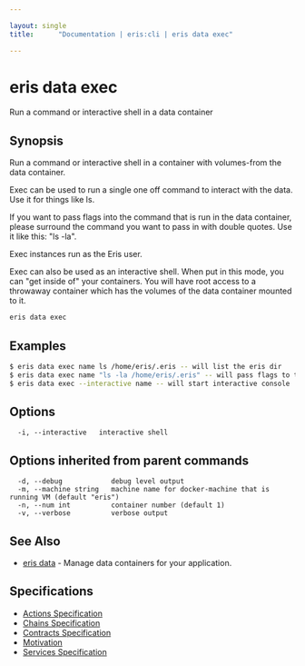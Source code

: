 ```yaml
---

layout: single
title:      "Documentation | eris:cli | eris data exec"

---
```


# eris data exec

Run a command or interactive shell in a data container

## Synopsis

Run a command or interactive shell in a container with
volumes-from the data container.

Exec can be used to run a single one off command to interact
with the data. Use it for things like ls.

If you want to pass flags into the command that is run in the
data container, please surround the command you want to pass
in with double quotes. Use it like this: "ls -la".

Exec instances run as the Eris user.

Exec can also be used as an interactive shell. When put in
this mode, you can "get inside of" your containers. You will
have root access to a throwaway container which has the volumes
of the data container mounted to it.

```bash
eris data exec
```

## Examples

```bash
$ eris data exec name ls /home/eris/.eris -- will list the eris dir
$ eris data exec name "ls -la /home/eris/.eris" -- will pass flags to the ls command
$ eris data exec --interactive name -- will start interactive console
```

## Options

```
  -i, --interactive   interactive shell
```

## Options inherited from parent commands

```
  -d, --debug            debug level output
  -m, --machine string   machine name for docker-machine that is running VM (default "eris")
  -n, --num int          container number (default 1)
  -v, --verbose          verbose output
```

## See Also

* [eris data](/docs/documentation/cli/0.11.0/eris_data/)	 - Manage data containers for your application.

## Specifications

* [Actions Specification](/docs/documentation/cli/0.11.0/actions_specification/)
* [Chains Specification](/docs/documentation/cli/0.11.0/chains_specification/)
* [Contracts Specification](/docs/documentation/cli/0.11.0/contracts_specification/)
* [Motivation](/docs/documentation/cli/0.11.0/motivation/)
* [Services Specification](/docs/documentation/cli/0.11.0/services_specification/)

